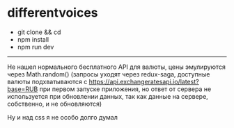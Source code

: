 # differentvoices

- git clone && cd
- npm install
- npm run dev

***

Не нашел нормального бесплатного API для валюты, цены эмулируются через Math.random() (запросы уходят через redux-saga, доступные валюты подхватываются с https://api.exchangeratesapi.io/latest?base=RUB при первом запуске приложения, но ответ от сервера не используется при обновлении данных, так как данные на сервере, собственно, и не обновляются)

Ну и над css я не особо долго думал